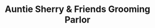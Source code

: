 ---
title: "Auntie Sherry & Friends Grooming Parlor"
url: /sudbury/auntie-sherry-und-friends-grooming-parlor/
shop: Tiersalon
---